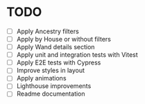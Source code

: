 # TODO

- [ ] Apply Ancestry filters
- [ ] Apply by House or without filters
- [ ] Apply Wand details section
- [ ] Apply unit and integration tests with Vitest
- [ ] Apply E2E tests with Cypress
- [ ] Improve styles in layout
- [ ] Apply animations
- [ ] Lighthouse improvements
- [ ] Readme documentation